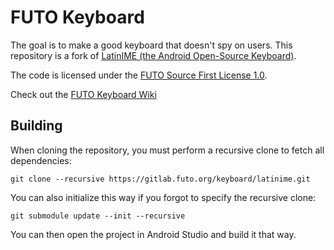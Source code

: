 # FUTO Keyboard

The goal is to make a good keyboard that doesn't spy on users. This repository is a fork of [LatinIME (the Android Open-Source Keyboard)](https://android.googlesource.com/platform/packages/inputmethods/LatinIME).

The code is licensed under the [FUTO Source First License 1.0](LICENSE.md).

Check out the [FUTO Keyboard Wiki](https://gitlab.futo.org/alex/keyboard-wiki/-/wikis/FUTO-Keyboard)

## Building

When cloning the repository, you must perform a recursive clone to fetch all dependencies:
```
git clone --recursive https://gitlab.futo.org/keyboard/latinime.git
```

You can also initialize this way if you forgot to specify the recursive clone:
```
git submodule update --init --recursive
```

You can then open the project in Android Studio and build it that way.